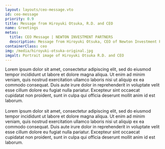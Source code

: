```yaml
---
layout: layouts/ceo-message.vto
id: ceo-message
priority: 0.9
title: Message from Hiroyuki Otsuka, R.D. and CEO
name: Greetings
metas:
  title: CEO Message | NEWTON INVESTMENT PARTNERS
  description: Message from Hiroyuki Otsuka, CEO of Newton Investment Partners
containerClass: ceo
img: /media/hiroyuki-otsuka-original.jpg
imgalt: Portrait image of Hiroyuki Otsuka R.D. and CEO
---
```


Lorem ipsum dolor sit amet, consectetur adipiscing elit, sed do eiusmod tempor incididunt ut labore et dolore magna aliqua. Ut enim ad minim veniam, quis nostrud exercitation ullamco laboris nisi ut aliquip ex ea commodo consequat. Duis aute irure dolor in reprehenderit in voluptate velit esse cillum dolore eu fugiat nulla pariatur. Excepteur sint occaecat cupidatat non proident, sunt in culpa qui officia deserunt mollit anim id est laborum. \
\
Lorem ipsum dolor sit amet, consectetur adipiscing elit, sed do eiusmod tempor incididunt ut labore et dolore magna aliqua. Ut enim ad minim veniam, quis nostrud exercitation ullamco laboris nisi ut aliquip ex ea commodo consequat. Duis aute irure dolor in reprehenderit in voluptate velit esse cillum dolore eu fugiat nulla pariatur. Excepteur sint occaecat cupidatat non proident, sunt in culpa qui officia deserunt mollit anim id est laborum.
